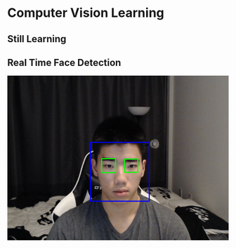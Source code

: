 # Computer Vision Learning

## Still Learning

## Real Time Face Detection

![1565239140037](./readme_img/face_detection.png)